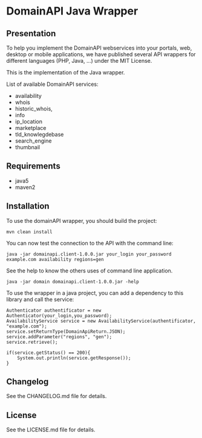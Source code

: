 # DomainAPI Java Wrapper #

## Presentation ##

To help you implement the DomainAPI webservices into your portals, web, desktop or mobile applications, 
we have published several API wrappers for different languages (PHP, Java, …) under the MIT License. 

This is the implementation of the Java wrapper.

List of available DomainAPI services:

* availability
* whois
* historic_whois,
* info
* ip_location
* marketplace
* tld_knowlegdebase
* search_engine
* thumbnail


## Requirements ##

* java5
* maven2

## Installation ##

To use the domainAPI wrapper, you should build the project:

	mvn clean install

You can now test the connection to the API with the command line:

	java -jar domainapi.client-1.0.0.jar your_login your_password example.com availability regions=gen
	
See the help to know the others uses of command line application.

	java -jar domain domainapi.client-1.0.0.jar -help


To use the wrapper in a java project, you can add a dependency to this library and call the service:

	Authenticator authentificator = new Authenticator(your_login,you_password);
	AvailabilityService service = new AvailabilityService(authentificator, "example.com");
	service.setReturnType(DomainApiReturn.JSON);
	service.addParameter("regions", "gen");
	service.retrieve();
	
	if(service.getStatus() == 200){
		System.out.println(service.getResponse());
	}
	


## Changelog ##

See the CHANGELOG.md file for details.

## License ##

See the LICENSE.md file for details.

